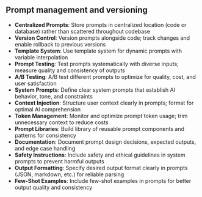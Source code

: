 ## Prompt management and versioning

- **Centralized Prompts**: Store prompts in centralized location (code or database) rather than scattered throughout codebase
- **Version Control**: Version prompts alongside code; track changes and enable rollback to previous versions
- **Template System**: Use template system for dynamic prompts with variable interpolation
- **Prompt Testing**: Test prompts systematically with diverse inputs; measure quality and consistency of outputs
- **A/B Testing**: A/B test different prompts to optimize for quality, cost, and user satisfaction
- **System Prompts**: Define clear system prompts that establish AI behavior, tone, and constraints
- **Context Injection**: Structure user context clearly in prompts; format for optimal AI comprehension
- **Token Management**: Monitor and optimize prompt token usage; trim unnecessary context to reduce costs
- **Prompt Libraries**: Build library of reusable prompt components and patterns for consistency
- **Documentation**: Document prompt design decisions, expected outputs, and edge case handling
- **Safety Instructions**: Include safety and ethical guidelines in system prompts to prevent harmful outputs
- **Output Formatting**: Specify desired output format clearly in prompts (JSON, markdown, etc.) for reliable parsing
- **Few-Shot Examples**: Include few-shot examples in prompts for better output quality and consistency
